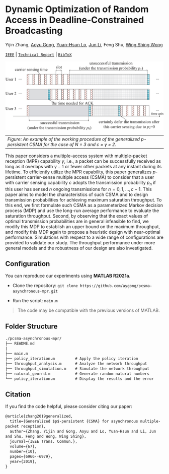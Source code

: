 # Dynamic Optimization of Random Access in Deadline-Constrained Broadcasting

Yijin Zhang, [Aoyu Gong](https://aygong.com/), [Yuan-Hsun Lo](https://sites.google.com/view/yuanhsunlo/home), [Jun Li](http://www.deepiiotlab.com/), Feng Shu, [Wing Shing Wong](http://www.ie.cuhk.edu.hk/people/wing2.shtml)

[`IEEE`](https://ieeexplore.ieee.org/document/8776634) | [`Technical Report`](https://aygong.com/docu/pCSMAtr.pdf) | [`BibTeX`](#Citation)

<div align="center">
<p>
<img src="assets/protocol.jpg" width="750"/>
</p>
</div>
<table>
      <tr><td><em>Figure: An example of the working procedure of the generalized p-persistent CSMA for the case of N = 3 and c = γ = 2.</em></td></tr>
</table>

This paper considers a multiple-access system with multiple-packet reception (MPR) capability $γ$, i.e., a packet can be successfully received as long as it overlaps with $γ − 1$ or fewer other packets at any instant during its lifetime. To efficiently utilize the MPR capability, this paper generalizes $p$-persistent carrier-sense multiple access (CSMA) to consider that a user with carrier sensing capability $c$ adopts the transmission probability $p_n$ if this user has sensed $n$ ongoing transmissions for $n = 0, 1, . . . , c − 1$. This paper aims to model the characteristics of such CSMA and to design transmission probabilities for achieving maximum saturation throughput. To this end, we first formulate such CSMA as a parameterized Markov decision process (MDP) and use the long-run average performance to evaluate the saturation throughput. Second, by observing that the exact values of optimal transmission probabilities are in general infeasible to find, we modify this MDP to establish an upper bound on the maximum throughput, and modify this MDP again to propose a heuristic design with near-optimal performance. Simulations with respect to a wide range of configurations are provided to validate our study. The throughput performance under more general models and the robustness of our design are also investigated.



## Configuration

You can reproduce our experiments using **MATLAB R2021a**.

- Clone the repository: `git clone https://github.com/aygong/pcsma-asynchronous-mpr.git`

- Run the script: `main.m`

> The code may be compatible with the previous versions of MATLAB.




## Folder Structure

```
./pcsma-asynchronous-mpr/
├── README.md
|
├── main.m
├── policy_iteration.m         # Apply the policy iteration
├── throughput_analysis.m      # Analyze the network throughput
├── throughput_simulation.m    # Simulate the network throughput
├── natural_geornd.m           # Generate random natural numbers
└── policy_iteration.m         # Display the results and the error
```



## Citation

If you find the code helpful, please consider citing our paper:

```
@article{zhang2019generalized,
  title={Generalized $p$-persistent {CSMA} for asynchronous multiple-packet reception},
  author={Zhang, Yijin and Gong, Aoyu and Lo, Yuan-Hsun and Li, Jun and Shu, Feng and Wong, Wing Shing},
  journal={IEEE Trans. Commun.},
  volume={67},
  number={10},
  pages={6966--6979},
  year={2019},
}
```
